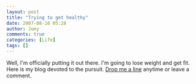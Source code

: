```yaml
---
layout: post
title: "Trying to get healthy"
date: 2007-08-16 05:28
author: Joey
comments: true
categories: [Life]
tags: []
---
```

Well, I'm officially putting it out there.  I'm going to lose weight and get fit.  Here is my blog devoted to the pursuit.  [Drop me a line](mailto:joseph.bales@gmail.com) anytime or leave a comment.
